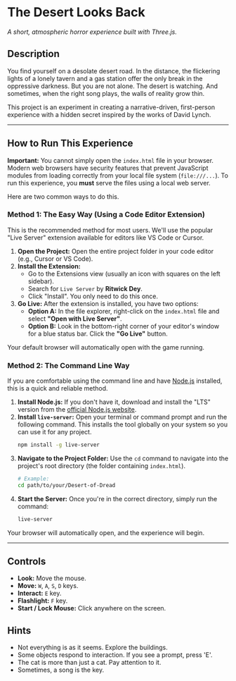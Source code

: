 # The Desert Looks Back

*A short, atmospheric horror experience built with Three.js.*

## Description

You find yourself on a desolate desert road. In the distance, the flickering lights of a lonely tavern and a gas station offer the only break in the oppressive darkness. But you are not alone. The desert is watching. And sometimes, when the right song plays, the walls of reality grow thin.

This project is an experiment in creating a narrative-driven, first-person experience with a hidden secret inspired by the works of David Lynch.

---

## How to Run This Experience

**Important:** You cannot simply open the `index.html` file in your browser. Modern web browsers have security features that prevent JavaScript modules from loading correctly from your local file system (`file:///...`). To run this experience, you **must** serve the files using a local web server.

Here are two common ways to do this.

### Method 1: The Easy Way (Using a Code Editor Extension)

This is the recommended method for most users. We'll use the popular "Live Server" extension available for editors like VS Code or Cursor.

1.  **Open the Project:** Open the entire project folder in your code editor (e.g., Cursor or VS Code).
2.  **Install the Extension:**
    *   Go to the Extensions view (usually an icon with squares on the left sidebar).
    *   Search for `Live Server` by **Ritwick Dey**.
    *   Click "Install". You only need to do this once.
3.  **Go Live:** After the extension is installed, you have two options:
    *   **Option A:** In the file explorer, right-click on the `index.html` file and select **"Open with Live Server"**.
    *   **Option B:** Look in the bottom-right corner of your editor's window for a blue status bar. Click the **"Go Live"** button.

Your default browser will automatically open with the game running.

### Method 2: The Command Line Way

If you are comfortable using the command line and have [Node.js](https://nodejs.org/) installed, this is a quick and reliable method.

1.  **Install Node.js:** If you don't have it, download and install the "LTS" version from the [official Node.js website](https://nodejs.org/).
2.  **Install `live-server`:** Open your terminal or command prompt and run the following command. This installs the tool globally on your system so you can use it for any project.
    ```bash
    npm install -g live-server
    ```
3.  **Navigate to the Project Folder:** Use the `cd` command to navigate into the project's root directory (the folder containing `index.html`).
    ```bash
    # Example:
    cd path/to/your/Desert-of-Dread
    ```
4.  **Start the Server:** Once you're in the correct directory, simply run the command:
    ```bash
    live-server
    ```

Your browser will automatically open, and the experience will begin.

---

## Controls

*   **Look:** Move the mouse.
*   **Move:** `W`, `A`, `S`, `D` keys.
*   **Interact:** `E` key.
*   **Flashlight:** `F` key.
*   **Start / Lock Mouse:** Click anywhere on the screen.

## Hints

*   Not everything is as it seems. Explore the buildings.
*   Some objects respond to interaction. If you see a prompt, press 'E'.
*   The cat is more than just a cat. Pay attention to it.
*   Sometimes, a song is the key.
